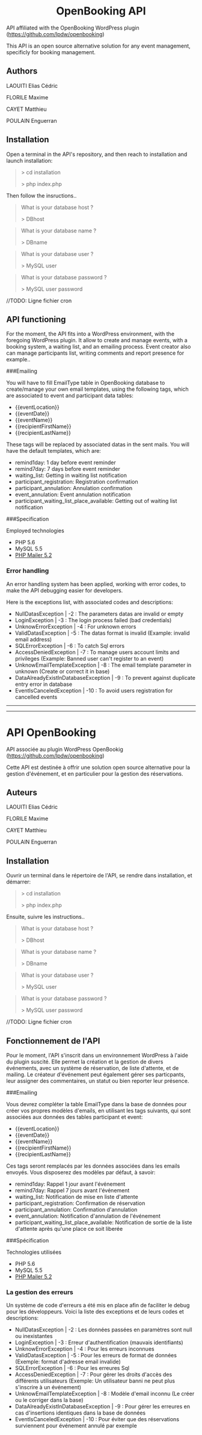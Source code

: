 # <center> OpenBooking API</center>


API affiliated with the OpenBooking WordPress plugin (https://github.com/lpdw/openbooking)

This API is an open source alternative solution for any event management, specificly for booking management.

## Authors

LAOUITI Elias Cédric

FLORILE Maxime

CAYET Matthieu

POULAIN Enguerran

## Installation
Open a terminal in the API's repository, and then reach to installation and launch installation:
> \> cd installation
>
> \> php index.php

Then follow the insructions..
> What is your database host ?
>
> \> DBhost

> What is your database name ?
>
> \> DBname

> What is your database user ?
>
> \> MySQL user

> What is your database password ?
>
> \> MySQL user password

//TODO: Ligne fichier cron


## API functioning

For the moment, the API fits into a WordPress environment, with the foregoing WordPress plugin. It allow to create and manage events, with a booking system, a waiting list, and an emailing process. Event creator also can manage participants list, writing comments and report presence for example..

###Emailing


You will have to fill EmailType table in OpenBooking database to create/manage your own email templates, using the following tags, which are associated to event and participant data tables:

- {{eventLocation}}
- {{eventDate}}
- {{eventName}}
- {{recipientFirstName}}
- {{recipientLastName}}

These tags will be replaced by associated datas in the sent mails.
You will have the default templates, which are:

- remind1day: 1 day before event reminder
- remind7day: 7 days before event reminder
- waiting_list: Getting in waiting list notification
- participant_registration: Registration confirmation
- participant_annulation: Annulation confirmation
- event_annulation: Event annulation notification
- participant\_waiting\_list\_place_available: Getting out of waiting list notification


###Specification

Employed technologies

- PHP 5.6
- MySQL 5.5
- [PHP Mailer 5.2](https://github.com/PHPMailer/PHPMailer/ "PHPMailer")


### Error handling

An error handling system has been applied, working with error codes, to make the API debugging easier for developers.

Here is the exceptions list, with associated codes and descriptions:

- NullDatasException | -2 : The parameters datas are invalid or empty
- LoginException | -3 : The login process failed (bad credentials)
- UnknowErrorException | -4 : For unknown errors
- ValidDatasException | -5 : The datas format is invalid (Example: invalid email address)
- SQLErrorException | -6 : To catch Sql errors
- AccessDeniedException | -7 : To manage users account limits and privileges (Example: Banned user can't register to an event)
- UnknowEmailTemplateException | -8 : The email template parameter in unknown (Create or correct it in base)
- DataAlreadyExistInDatabaseException | -9 : To prevent against duplicate entry error in database
- EventIsCanceledException | -10 : To avoid users registration for cancelled events

***
***

# API OpenBooking
API associée au plugin WordPress OpenBookig (https://github.com/lpdw/openbooking)

Cette API est destinée à offrir une solution open source alternative pour la gestion d'événement, et en particulier pour la gestion des réservations.

## Auteurs

LAOUITI Elias Cédric

FLORILE Maxime

CAYET Matthieu

POULAIN Enguerran

## Installation

Ouvrir un terminal dans le répertoire de l'API, se rendre dans installation, et démarrer:
> \> cd installation
>
> \> php index.php

Ensuite, suivre les instructions..
> What is your database host ?
>
> \> DBhost

> What is your database name ?
>
> \> DBname

> What is your database user ?
>
> \> MySQL user

> What is your database password ?
>
> \> MySQL user password

//TODO: Ligne fichier cron

## Fonctionnement de l'API

Pour le moment, l'API s'inscrit dans un environnement WordPress à l'aide du plugin suscité. Elle permet la création et la gestion de divers événements, avec un système de réservation, de liste d'attente, et de mailing. Le créateur d'événement peut également gérer ses particpants, leur assigner des commentaires, un statut ou bien reporter leur présence.

###Emailing

Vous devrez compléter la table EmailType dans la base de données pour créer vos propres modèles d'emails, en utilisant les tags suivants, qui sont associées aux données des tables participant et event:

- {{eventLocation}}
- {{eventDate}}
- {{eventName}}
- {{recipientFirstName}}
- {{recipientLastName}}

Ces tags seront remplacés par les données associées dans les emails envoyés.
Vous disposerez des modèles par défaut, à savoir:

- remind1day: Rappel 1 jour avant l'événement
- remind7day: Rappel 7 jours avant l'événement
- waiting_list: Notification de mise en liste d'attente
- participant_registration: Confirmation de réservation
- participant_annulation: Confirmation d'annulation
- event_annulation: Notification d'annulation de l'événement
- participant\_waiting\_list\_place_available: Notification de sortie de la liste d'attente après qu'une place ce soit liberée

###Spécification

Technologies utilisées

- PHP 5.6
- MySQL 5.5
- [PHP Mailer 5.2](https://github.com/PHPMailer/PHPMailer/ "PHPMailer")


### La gestion des erreurs

Un système de code d'erreurs a été mis en place afin de faciliter le debug pour les développeurs.
Voici la liste des exceptions et de leurs codes et descriptions:

- NullDatasException | -2 : Les données passées en paramètres sont null ou inexistantes
- LoginException | -3 : Erreur d'authentification (mauvais identifiants)
- UnknowErrorException | -4 : Pour les erreurs inconnues
- ValidDatasException | -5 : Pour les erreurs de format de données (Exemple: format d'adresse email invalide)
- SQLErrorException | -6 : Pour les erreures Sql
- AccessDeniedException | -7 : Pour gérer les droits d'accès des différents utilisateurs (Exemple: Un utilisateur banni ne peut plus s'inscrire à un événement)
- UnknowEmailTemplateException | -8 : Modèle d'email inconnu (Le créer ou le corriger dans la base)
- DataAlreadyExistInDatabaseException | -9 : Pour gérer les erreures en cas d'insertions identiques dans la base de données
- EventIsCanceledException | -10 : Pour éviter que des réservations surviennent pour événement annulé par exemple